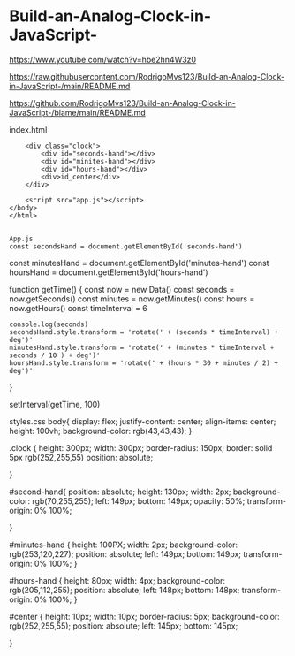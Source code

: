 # Build-an-Analog-Clock-in-JavaScript-
https://www.youtube.com/watch?v=hbe2hn4W3z0

https://raw.githubusercontent.com/RodrigoMvs123/Build-an-Analog-Clock-in-JavaScript-/main/README.md

https://github.com/RodrigoMvs123/Build-an-Analog-Clock-in-JavaScript-/blame/main/README.md

index.html
<!DOCTYPE html>
<html lang="en">
    <head>
        <meta charset="UTF-8">
        <meta http-equiv="X-UA-Compatible" content="IE=edge">
        <meta name="viewport" content="width=device-width, initial-scale=1.0">
        <title>Analog Clock</title>
        <link rel="stylesheet" href="styles.css">
    </head>
    <body>

        <div class="clock">
            <div id="seconds-hand"></div>
            <div id="minites-hand"></div>
            <div id="hours-hand"></div>
            <div>id_center</div>
        </div>

        <script src="app.js"></script>
    </body>
    </html>
    
    
    App.js
    const secondsHand = document.getElementById('seconds-hand')
const minutesHand = document.getElementById('minutes-hand')
const hoursHand = document.getElementById('hours-hand')

function getTime() {
    const now = new Data()
    const seconds = now.getSeconds()
    const minutes = now.getMinutes()
    const hours = now.getHours()
    const timeInterval = 6 

    
    console.log(seconds)
    secondsHand.style.transform = 'rotate(' + (seconds * timeInterval) + deg')'
    minutesHand.style.transform = 'rotate(' + (minutes * timeInterval + seconds / 10 ) + deg')'
    hoursHand.style.transform = 'rotate(' + (hours * 30 + minutes / 2) + deg')'
}


setInterval(getTime, 100)


styles.css
body{
    display: flex;
    justify-content: center;
    align-items: center;
    height: 100vh;
    background-color: rgb(43,43,43);
}

.clock {
    height: 300px;
    width: 300px; 
    border-radius: 150px;
    border: solid 5px rgb(252,255,55)
    position: absolute;

}

#second-hand{
    position: absolute;
    height: 130px;
    width: 2px;
    background-color: rgb(70,255,255);
    left: 149px;
    bottom: 149px;
    opacity: 50%;
    transform-origin: 0% 100%;
    
}

#minutes-hand {
    height: 100PX;
    width: 2px;
    background-color: rgb(253,120,227);
    position: absolute;
    left: 149px;
    bottom: 149px;
    transform-origin: 0% 100%;
}

#hours-hand {
    height: 80px;
    width: 4px;
    background-color: rgb(205,112,255);
    position: absolute;
    left: 148px;
    bottom: 148px;
    transform-origin: 0% 100%;
}

#center {
    height: 10px;
    width: 10px;
    border-radius: 5px;
    background-color: rgb(252,255,55);
    position: absolute;
    left: 145px;
    bottom: 145px;

}

